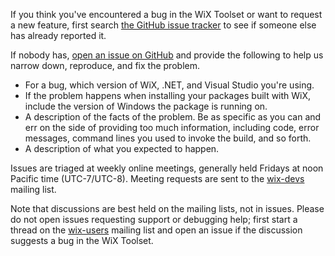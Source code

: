 If you think you've encountered a bug in the WiX Toolset or want to request a new feature, first search [the GitHub issue tracker](https://github.com/wixtoolset/issues/issues) to see if someone else has already reported it.

If nobody has, [open an issue on GitHub](https://github.com/wixtoolset/issues/issues/new) and provide the following to help us narrow down, reproduce, and fix the problem.

* For a bug, which version of WiX, .NET, and Visual Studio you're using.
* If the problem happens when installing your packages built with WiX, include the version of Windows the package is running on.
* A description of the facts of the problem. Be as specific as you can and err on the side of providing too much information, including code, error messages, command lines you used to invoke the build, and so forth.
* A description of what you expected to happen.

Issues are triaged at weekly online meetings, generally held Fridays at noon Pacific time (UTC-7/UTC-8). Meeting requests are sent to the [wix-devs](http://localhost:8080/documentation/mailinglist/#wix-devs) mailing list.

Note that discussions are best held on the mailing lists, not in issues. Please do not open issues requesting support or debugging help; first start a thread on the [wix-users](http://localhost:8080/documentation/mailinglist/#wix-users) mailing list and open an issue if the discussion suggests a bug in the WiX Toolset.
